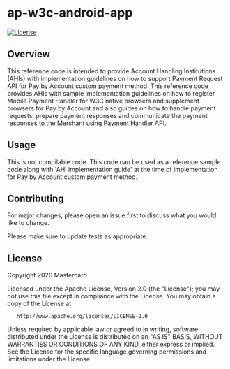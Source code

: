 # ap-w3c-android-app

[![License](https://img.shields.io/badge/License-Apache%202.0-blue.svg)](https://opensource.org/licenses/Apache-2.0)

## Overview <a name="overview"></a>
This reference code is intended to provide Account Handling Institutions (AHIs) with implementation guidelines on how to support Payment Request API for Pay by Account custom payment method.
This reference code provides AHIs with sample implementation guidelines on how to register Mobile Payment Handler for W3C native browsers and supplement browsers for Pay by Account and also guides on how to handle payment requests, prepare payment responses and communicate the payment responses to the Merchant using Payment Handler API.

## Usage <a name="usage"></a>
This is not compilable code. This code can be used as a reference sample code along with 'AHI implementation guide' at the time of implementation for Pay by Account custom payment method.

## Contributing
For major changes, please open an issue first to discuss what you would like to change.

Please make sure to update tests as appropriate.

## License <a name="license"></a>
Copyright 2020 Mastercard

Licensed under the Apache License, Version 2.0 (the "License"); you may not use this file except in compliance with
the License. You may obtain a copy of the License at:

       http://www.apache.org/licenses/LICENSE-2.0

Unless required by applicable law or agreed to in writing, software distributed under the License is distributed on
an "AS IS" BASIS, WITHOUT WARRANTIES OR CONDITIONS OF ANY KIND, either express or implied. See the License for the
specific language governing permissions and limitations under the License.
